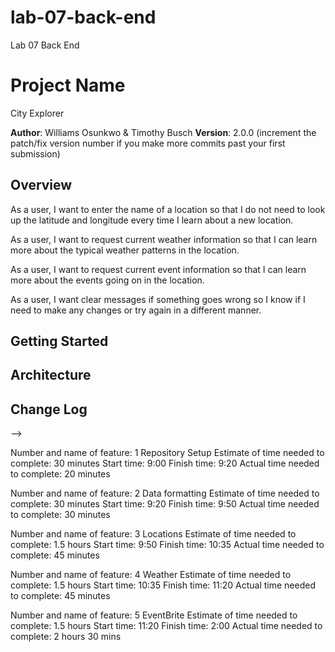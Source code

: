 # lab-07-back-end
Lab 07 Back End 

# Project Name
City Explorer

**Author**: Williams Osunkwo & Timothy Busch
**Version**: 2.0.0 (increment the patch/fix version number if you make more commits past your first submission)

## Overview

As a user, I want to enter the name of a location so that I do not need to look up the latitude and longitude every time I learn about a new location.

As a user, I want to request current weather information so that I can learn more about the typical weather patterns in the location.

As a user, I want to request current event information so that I can learn more about the events going on in the location.

As a user, I want clear messages if something goes wrong so I know if I need to make any changes or try again in a different manner.

## Getting Started
<!-- What are the steps that a user must take in order to build this app on their own machine and get it running? -->

## Architecture
<!-- Provide a detailed description of the application design. What technologies (languages, libraries, etc) you're using, and any other relevant design information. -->

## Change Log
<!-- Use this area to document the iterative changes made to your application as each feature is successfully implemented. Use time stamps. Here's an examples:

01-01-2001 4:59pm - Application now has a fully-functional express server, with a GET route for the location resource.

## Credits and Collaborations
<!-- Give credit (and a link) to other people or resources that helped you build this application. -->
-->

Number and name of feature: 1 Repository Setup
Estimate of time needed to complete: 30 minutes
Start time: 9:00
Finish time: 9:20
Actual time needed to complete: 20 minutes

Number and name of feature: 2 Data formatting
Estimate of time needed to complete: 30 minutes
Start time: 9:20
Finish time: 9:50
Actual time needed to complete: 30 minutes

Number and name of feature: 3 Locations
Estimate of time needed to complete: 1.5 hours
Start time: 9:50
Finish time: 10:35
Actual time needed to complete: 45 minutes

Number and name of feature: 4 Weather
Estimate of time needed to complete: 1.5 hours
Start time: 10:35
Finish time: 11:20
Actual time needed to complete: 45 minutes

Number and name of feature: 5 EventBrite
Estimate of time needed to complete: 1.5 hours
Start time: 11:20
Finish time: 2:00
Actual time needed to complete: 2 hours 30 mins


